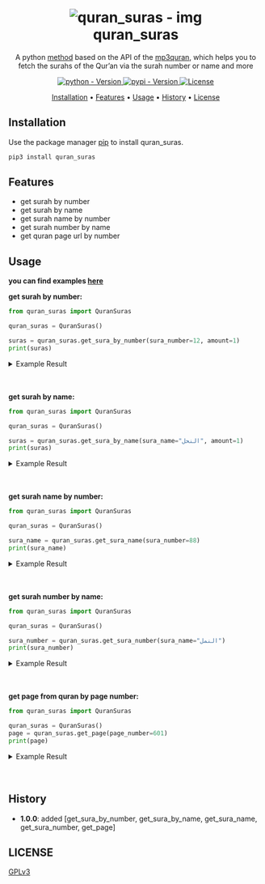 <h1 align="center">
  <br>
  <a><img src="https://onepathnetwork.com/wp-content/uploads/2020/09/photo-1542816417-0983c9c9ad53-610x380.jpg" alt="quran_suras - img"></a>
  <br>
  quran_suras
  <br>
</h1>


<p align="center">A python <a href=https://codeberg.org/Awiteb/quran_suras/src/branch/master/quran_suras/quran_suras.py>method</a> based on the API of the <a href=https://www.mp3quran.net>mp3quran</a>, which helps you to fetch the surahs of the Qur’an via the surah number or name and more

<p align="center">
  <a href="https://pypi.org/project/quran-suras/">
    <img src="https://img.shields.io/pypi/pyversions/quran-suras?color=9cf" alt="python - Version">
  </a>
  <a href="https://pypi.org/project/quran-suras/">
    <img src="https://img.shields.io/pypi/v/quran-suras?color=9cf" alt="pypi - Version">
  </a>
  <a href="https://www.gnu.org/licenses/gpl-3.0.html">
    <img src="https://img.shields.io/pypi/l/quran-suras?color=9cf&label=License" alt="License">
  </a>
</p>


<p align="center">
  <a href="#installation">Installation</a>
  •
  <a href="#features">Features</a>
  •
  <a href="#usage">Usage</a>
  •
  <a href="#history">History</a>
  •
  <a href="#license">License</a>
</p>


## Installation

Use the package manager [pip](https://pip.pypa.io/en/stable/) to install quran_suras.

```bash
pip3 install quran_suras
```

## Features
* get surah by number
* get surah by name
* get surah name by number
* get surah number by name
* get quran page url by number

## Usage

**you can find examples [here](https://codeberg.org/Awiteb/quran_suras.py/src/branch/master/examples)**


**get surah by number:**
```python
from quran_suras import QuranSuras

quran_suras = QuranSuras()

suras = quran_suras.get_sura_by_number(sura_number=12, amount=1)
print(suras)
```
<details>
<summary> Example Result</summary>

```json
{
    'sura_name': 'يوسف', 
        'result': [
            {'reader': 'أحمد الحذيفي', 
                'url': 'https://server8.mp3quran.net/ahmad_huth/012.mp3'
            }
            ]
}
```
</details>
<br><br>

**get surah by name:**
```python
from quran_suras import QuranSuras

quran_suras = QuranSuras()

suras = quran_suras.get_sura_by_name(sura_name="النحل", amount=1)
print(suras)
```
<details>
<summary> Example Result</summary>

```json
{
    'sura_name': 'النحل', 
        'result': [
            {'reader': 'أحمد الحواشي', 
                'url': 'https://server11.mp3quran.net/hawashi/016.mp3'
                }
            ]
}
```

</details>
<br><br>

**get surah name by number:**
```python
from quran_suras import QuranSuras

quran_suras = QuranSuras()

sura_name = quran_suras.get_sura_name(sura_number=88)
print(sura_name)
```

<details>
<summary> Example Result</summary>

```bash
الغاشية
```

</details>
<br><br>

**get surah number by name:**
```python
from quran_suras import QuranSuras

quran_suras = QuranSuras()

sura_number = quran_suras.get_sura_number(sura_name="النمل")
print(sura_number)
```

<details>
<summary> Example Result</summary>

```bash
27
```

</details>
<br><br>

**get page from quran by page number:**
```python
from quran_suras import QuranSuras

quran_suras = QuranSuras()
page = quran_suras.get_page(page_number=601)
print(page)
```

<details>
<summary> Example Result</summary>

```bash
https://www.mp3quran.net/api/quran_pages_arabic/601.png
```

</details>
<br><br>


## History
* **1.0.0**: added [get_sura_by_number, get_sura_by_name, get_sura_name, get_sura_number, get_page]

## LICENSE
[GPLv3](https://www.gnu.org/licenses/gpl-3.0.html)